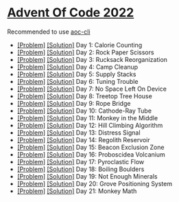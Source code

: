 # [Advent Of Code 2022](https://adventofcode.com/2022/)

Recommended to use [aoc-cli](https://github.com/scarvalhojr/aoc-cli)

- [[Problem]](https://adventofcode.com/2022/day/1) [[Solution]](src/Day01.kt) Day 1: Calorie Counting
- [[Problem]](https://adventofcode.com/2022/day/2) [[Solution]](src/Day02.kt) Day 2: Rock Paper Scissors
- [[Problem]](https://adventofcode.com/2022/day/3) [[Solution]](src/Day03.kt) Day 3: Rucksack Reorganization
- [[Problem]](https://adventofcode.com/2022/day/4) [[Solution]](src/Day04.kt) Day 4: Camp Cleanup
- [[Problem]](https://adventofcode.com/2022/day/5) [[Solution]](src/Day05.kt) Day 5: Supply Stacks
- [[Problem]](https://adventofcode.com/2022/day/6) [[Solution]](src/Day06.kt) Day 6: Tuning Trouble
- [[Problem]](https://adventofcode.com/2022/day/7) [[Solution]](src/Day07.kt) Day 7: No Space Left On Device
- [[Problem]](https://adventofcode.com/2022/day/8) [[Solution]](src/Day08.kt) Day 8: Treetop Tree House
- [[Problem]](https://adventofcode.com/2022/day/9) [[Solution]](src/Day09.kt) Day 9: Rope Bridge
- [[Problem]](https://adventofcode.com/2022/day/10) [[Solution]](src/Day10.kt) Day 10: Cathode-Ray Tube
- [[Problem]](https://adventofcode.com/2022/day/11) [[Solution]](src/Day11.kt) Day 11: Monkey in the Middle
- [[Problem]](https://adventofcode.com/2022/day/12) [[Solution]](src/Day12.kt) Day 12: Hill Climbing Algorithm
- [[Problem]](https://adventofcode.com/2022/day/13) [[Solution]](src/Day13.kt) Day 13: Distress Signal
- [[Problem]](https://adventofcode.com/2022/day/14) [[Solution]](src/Day14.kt) Day 14: Regolith Reservoir
- [[Problem]](https://adventofcode.com/2022/day/15) [[Solution]](src/Day15.kt) Day 15: Beacon Exclusion Zone
- [[Problem]](https://adventofcode.com/2022/day/16) [[Solution]](src/Day16.kt) Day 16: Proboscidea Volcanium
- [[Problem]](https://adventofcode.com/2022/day/17) [[Solution]](src/Day17.kt) Day 17: Pyroclastic Flow
- [[Problem]](https://adventofcode.com/2022/day/18) [[Solution]](src/Day18.kt) Day 18: Boiling Boulders
- [[Problem]](https://adventofcode.com/2022/day/19) [[Solution]](src/Day19.kt) Day 19: Not Enough Minerals
- [[Problem]](https://adventofcode.com/2022/day/20) [[Solution]](src/Day20.kt) Day 20: Grove Positioning System
- [[Problem]](https://adventofcode.com/2022/day/21) [[Solution]](src/Day21.kt) Day 21: Monkey Math

